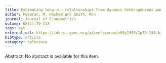 ```yaml
---
title: Estimating long-run relationships from dynamic heterogeneous panels
author: Pesaran, M. Hashem and Smith, Ron
journal: Journal of Econometrics
volume: 68(1):79-113
tags: est
external_url: https://ideas.repec.org/a/eee/econom/v68y1995i1p79-113.html
bibtype: article
category: reference
---
```

Abstract: No abstract is available for this item.
